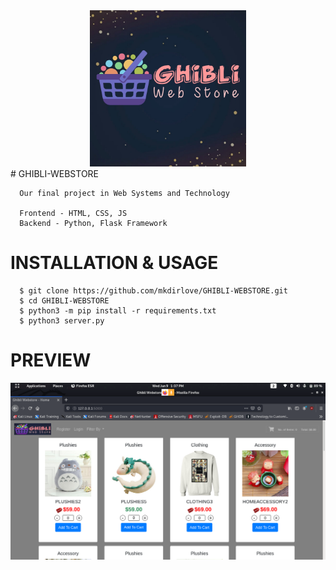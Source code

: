 <CENTER>
<img src="https://raw.githubusercontent.com/mkdirlove/GHIBLI-WEBSTORE/main/static/img/ghibli.jpg" height="250px" width="250px">
</CENTER>
# GHIBLI-WEBSTORE

      Our final project in Web Systems and Technology 

      Frontend - HTML, CSS, JS
      Backend - Python, Flask Framework

# INSTALLATION & USAGE

      $ git clone https://github.com/mkdirlove/GHIBLI-WEBSTORE.git
      $ cd GHIBLI-WEBSTORE
      $ python3 -m pip install -r requirements.txt
      $ python3 server.py
      
# PREVIEW

![GHIBLI WEBSTORE](https://raw.githubusercontent.com/mkdirlove/GHIBLI-WEBSTORE/main/ghibli.png)
